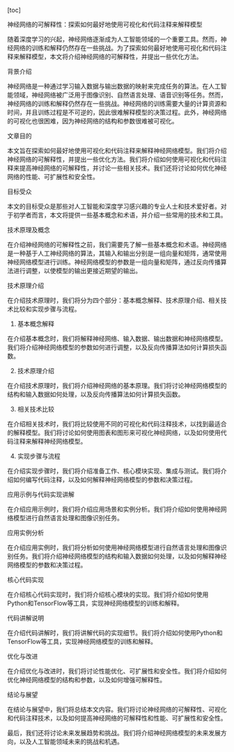 
[toc]                    
                
                
神经网络的可解释性：探索如何最好地使用可视化和代码注释来解释模型

随着深度学习的兴起，神经网络逐渐成为人工智能领域的一个重要工具。然而，神经网络的训练和解释仍然存在一些挑战。为了探索如何最好地使用可视化和代码注释来解释模型，本文将介绍神经网络的可解释性，并提出一些优化方法。

背景介绍

神经网络是一种通过学习输入数据与输出数据的映射来完成任务的算法。在人工智能领域，神经网络被广泛用于图像识别、自然语言处理、语音识别等任务。然而，神经网络的训练和解释仍然存在一些挑战。神经网络的训练需要大量的计算资源和时间，并且训练过程是不可逆的，因此很难解释模型的决策过程。此外，神经网络的可视化也很困难，因为神经网络的结构和参数很难被可视化。

文章目的

本文旨在探索如何最好地使用可视化和代码注释来解释神经网络模型。我们将介绍神经网络的可解释性，并提出一些优化方法。我们将介绍如何使用可视化和代码注释来提高神经网络的可解释性，并讨论一些相关技术。我们还将讨论如何优化神经网络的性能、可扩展性和安全性。

目标受众

本文的目标受众是那些对人工智能和深度学习感兴趣的专业人士和技术爱好者。对于初学者而言，本文将提供一些基本概念和术语，并介绍一些常用的技术和工具。

技术原理及概念

在介绍神经网络的可解释性之前，我们需要先了解一些基本概念和术语。神经网络是一种基于人工神经网络的算法，其输入和输出分别是一组向量和矩阵，通常使用神经网络模型进行训练。神经网络模型的参数是一组向量和矩阵，通过反向传播算法进行调整，以使模型的输出更接近期望的输出。

技术原理介绍

在介绍技术原理时，我们将分为四个部分：基本概念解释、技术原理介绍、相关技术比较和实现步骤与流程。

1. 基本概念解释

在介绍基本概念时，我们将解释神经网络、输入数据、输出数据和神经网络模型。我们将介绍神经网络模型的参数如何进行调整，以及反向传播算法如何计算损失函数。

2. 技术原理介绍

在介绍技术原理时，我们将介绍神经网络的基本原理。我们将讨论神经网络模型的结构和输入数据如何处理，以及反向传播算法如何计算损失函数。

3. 相关技术比较

在介绍相关技术时，我们将比较使用不同的可视化和代码注释技术，以找到最适合的解释模型。我们将讨论如何使用图表和图形来可视化神经网络，以及如何使用代码注释来解释神经网络模型。

4. 实现步骤与流程

在介绍实现步骤时，我们将介绍准备工作、核心模块实现、集成与测试。我们将介绍如何编写代码注释，以及如何解释神经网络模型的参数和决策过程。

应用示例与代码实现讲解

在介绍应用示例时，我们将介绍应用场景和实例分析。我们将介绍如何使用神经网络模型进行自然语言处理和图像识别任务。

应用实例分析

在介绍应用实例时，我们将分析如何使用神经网络模型进行自然语言处理和图像识别任务。我们将介绍神经网络模型的结构和输入数据如何处理，以及如何解释神经网络模型的参数和决策过程。

核心代码实现

在介绍核心代码实现时，我们将介绍核心模块的实现。我们将介绍如何使用Python和TensorFlow等工具，实现神经网络模型的训练和解释。

代码讲解说明

在介绍代码讲解时，我们将讲解代码的实现细节。我们将介绍如何使用Python和TensorFlow等工具，实现神经网络模型的训练和解释。

优化与改进

在介绍优化与改进时，我们将讨论性能优化、可扩展性和安全性。我们将介绍如何优化神经网络模型的结构和参数，以及如何增强可解释性。

结论与展望

在结论与展望中，我们将总结本文内容。我们将讨论神经网络的可解释性、可视化和代码注释技术，以及如何提高神经网络的可解释性和性能、可扩展性和安全性。

最后，我们还将讨论未来发展趋势和挑战。我们将介绍神经网络模型的未来发展方向，以及人工智能领域未来的挑战和机遇。

